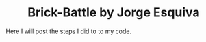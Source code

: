 <h1 align="center"> Brick-Battle by Jorge Esquiva </h1>


Here I will post the steps I did to to my code.

